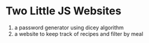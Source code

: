 # Two Little JS Websites

1. a password generator using dicey algorithm
2. a website to keep track of recipes and filter by meal
